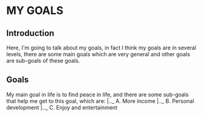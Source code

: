 # MY GOALS

## Introduction
Here, I'm going to talk about my goals, in fact I think my goals are in several levels, there are some main goals which are very general and other goals are sub-goals of these goals.

## Goals
My main goal in life is to find peace in life, and there are some sub-goals that help me get to this goal, which are:
|_._._ A. More income
|_._._ B. Personal development
|_._._ C. Enjoy and entertainment

